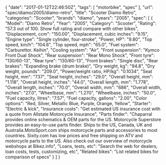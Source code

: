 {
    "date": "2017-01-12T22:46:50Z",
    "tags": [
        "motorbike",
        "spec"
    ],
    "url": "spec\/diamo\/2005\/diamo-retro",
    "title": "Scooter Diamo Retro",
    "categories": "Scooter",
    "brands": "diamo",
    "years": "2005",
    "spec": [
        {
            "Model": "Diamo Retro",
            "Year": "2005",
            "Category": "Scooter",
            "Rating": "57.3 out of 100. Show full rating and compare with other bikes",
            "Displacement, ccm": "150.00",
            "Displacement, cubic inches": "9.15",
            "Engine type": "Single cylinder, four-stroke",
            "Power, HP": "9.80",
            "Top speed, km\/h": "104.6",
            "Top speed, mph": "65.0",
            "Fuel system": "Carburettor. Keihin",
            "Cooling system": "Air",
            "Front suspension": "Kymco Front Dual Shock",
            "Rear suspension": "Rear Mono Shock",
            "Front tyre": "130\/60-13",
            "Rear tyre": "130\/60-13",
            "Front brakes": "Single disc",
            "Rear brakes": "Expanding brake (drum brake)",
            "Dry weight, kg": "94.8",
            "Dry weight, pounds": "209.0",
            "Power\/weight ratio, HP\/kg": "0.1034",
            "Seat height, mm": "737",
            "Seat height, inches": "29.0",
            "Overall height, mm": "1.118",
            "Overall height, inches": "44.0",
            "Overall length, mm": "1.778",
            "Overall length, inches": "70.0",
            "Overall width, mm": "686",
            "Overall width, inches": "27.0",
            "Wheelbase, mm": "1.270",
            "Wheelbase, inches": "50.0",
            "Fuel capacity, litres": "7.57",
            "Fuel capacity, gallons": "2.00",
            "Color options": "Red, Silver, Metallic Blue, Purple, Orange, Yellow",
            "Starter": "Electric & kick",
            "Insurance costs": "Get estimated US insurance cost with a quote from Allstate Motorcycle Insurance",
            "Parts finder": "Chaparral provides online schematics & OEM parts for the US.   Motorcycle Superstore provides an easy-to-use parts finder. Ships to the US, Canada, UK and Australia.MotoSport.com ships motorcycle parts and accessories to most countries.    Sixity.com has low prices and free shipping on ATV and motorcycle parts to the US. Also check out our overview of motorcycle webshops at Bikez.info",
            "Loans, tests, etc": "Search the web for dealers, loan costs, tests, customizing, etc",
            "Related bikes": "List related bikes for comparison of specs"
        }
    ]
}